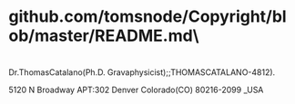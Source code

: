 # github.com/tomsnode/Copyright/blob/master/README.md\

#
Dr.ThomasCatalano(Ph.D. Gravaphysicist);;THOMASCATALANO-4812).

5120 N Broadway APT:302 Denver Colorado(CO) 80216-2099 _USA

